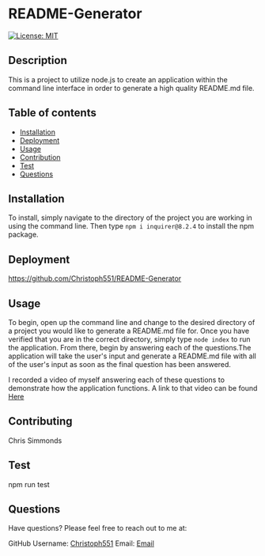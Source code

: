 # README-Generator
  [![License: MIT](https://img.shields.io/badge/License/MIT-yellow.svg)](https://opensource.org/licenses/MIT)
  
## Description
This is a project to utilize node.js to create an application within the command line interface in order to generate a high quality README.md file.

## Table of contents
- [Installation](#Insallation)
- [Deployment](#Deployment)
- [Usage](#Usage)
- [Contribution](#Contributing)
- [Test](#Test)
- [Questions](#Questions)

## Installation
To install, simply navigate to the directory of the project you are working in using the command line. Then type `npm i inquirer@8.2.4` to install the npm package.

## Deployment
https://github.com/Christoph551/README-Generator

## Usage
To begin, open up the command line and change to the desired directory of a project you would like to generate a README.md file for. Once you have verified that you are in the correct directory, simply type `node index` to run the application. From there, begin by answering each of the questions.The application will take the user's input and generate a README.md file with all of the user's input as soon as the final question has been answered.

I recorded a video of myself answering each of these questions to demonstrate how the application functions. A link to that video can be found [Here](https://drive.google.com/file/d/1kSSxVqbywqSC9ENbQJpClpdFJgX-GyOH/view?usp=share_link)

## Contributing
Chris Simmonds

## Test
npm run test

## Questions

Have questions? Please feel free to reach out to me at:

GitHub Username: [Christoph551](https://github.com/Christoph551)
Email: [Email](mailto:christophersimmonds551@gmail.com)
